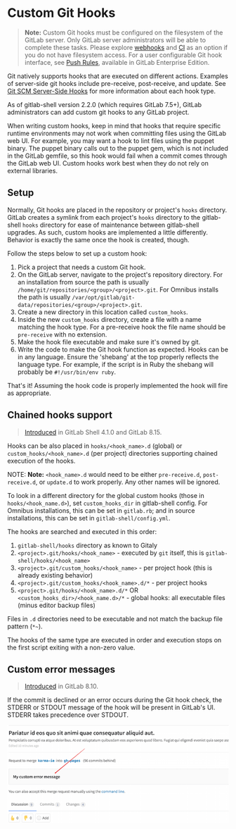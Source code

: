 # Custom Git Hooks

> **Note:** Custom Git hooks must be configured on the filesystem of the GitLab
server. Only GitLab server administrators will be able to complete these tasks.
Please explore [webhooks] and [CI] as an option if you do not
have filesystem access. For a user configurable Git hook interface, see
[Push Rules](https://docs.gitlab.com/ee/push_rules/push_rules.html),
available in GitLab Enterprise Edition.

Git natively supports hooks that are executed on different actions.
Examples of server-side git hooks include pre-receive, post-receive, and update.
See [Git SCM Server-Side Hooks][hooks] for more information about each hook type.

As of gitlab-shell version 2.2.0 (which requires GitLab 7.5+), GitLab
administrators can add custom git hooks to any GitLab project.

When writing custom hooks, keep in mind that hooks that require specific runtime
environments may not work when committing files using the GitLab web UI. For
example, you may want a hook to lint files using the puppet binary. The puppet 
binary calls out to the puppet gem, which is not included in the GitLab gemfile,
so this hook would fail when a commit comes through the GitLab web UI. Custom hooks
work best when they do not rely on external libraries.

## Setup

Normally, Git hooks are placed in the repository or project's `hooks` directory.
GitLab creates a symlink from each project's `hooks` directory to the
gitlab-shell `hooks` directory for ease of maintenance between gitlab-shell
upgrades. As such, custom hooks are implemented a little differently. Behavior
is exactly the same once the hook is created, though.

Follow the steps below to set up a custom hook:

1. Pick a project that needs a custom Git hook.
1. On the GitLab server, navigate to the project's repository directory.
   For an installation from source the path is usually
   `/home/git/repositories/<group>/<project>.git`. For Omnibus installs the path is
   usually `/var/opt/gitlab/git-data/repositories/<group>/<project>.git`.
1. Create a new directory in this location called `custom_hooks`.
1. Inside the new `custom_hooks` directory, create a file with a name matching
   the hook type. For a pre-receive hook the file name should be `pre-receive`
   with no extension.
1. Make the hook file executable and make sure it's owned by git.
1. Write the code to make the Git hook function as expected. Hooks can be
   in any language. Ensure the 'shebang' at the top properly reflects the language
   type. For example, if the script is in Ruby the shebang will probably be
   `#!/usr/bin/env ruby`.

That's it! Assuming the hook code is properly implemented the hook will fire
as appropriate.

## Chained hooks support

> [Introduced][93] in GitLab Shell 4.1.0 and GitLab 8.15.

Hooks can be also placed in `hooks/<hook_name>.d` (global) or
`custom_hooks/<hook_name>.d` (per project) directories supporting chained
execution of the hooks.

NOTE: **Note:** `<hook_name>.d` would need to be either `pre-receive.d`,
`post-receive.d`, or `update.d` to work properly. Any other names will be ignored. 

To look in a different directory for the global custom hooks (those in
`hooks/<hook_name.d>`), set `custom_hooks_dir` in gitlab-shell config. For
Omnibus installations, this can be set in `gitlab.rb`; and in source
installations, this can be set in `gitlab-shell/config.yml`.

The hooks are searched and executed in this order:

1. `gitlab-shell/hooks` directory as known to Gitaly
1. `<project>.git/hooks/<hook_name>` -  executed by `git` itself, this is `gitlab-shell/hooks/<hook_name>`
1. `<project>.git/custom_hooks/<hook_name>` - per project hook (this is already existing behavior)
1. `<project>.git/custom_hooks/<hook_name>.d/*` - per project hooks
1. `<project>.git/hooks/<hook_name>.d/*` OR `<custom_hooks_dir>/<hook_name.d>/*` - global hooks: all executable files (minus editor backup files)

Files in `.d` directories need to be executable and not match the backup file
pattern (`*~`).

The hooks of the same type are executed in order and execution stops on the
first script exiting with a non-zero value.

## Custom error messages

> [Introduced][5073] in GitLab 8.10.

If the commit is declined or an error occurs during the Git hook check,
the STDERR or STDOUT message of the hook will be present in GitLab's UI.
STDERR takes precedence over STDOUT.

![Custom message from custom Git hook](img/custom_hooks_error_msg.png)

[CI]: ../ci/README.md
[hooks]: https://git-scm.com/book/en/v2/Customizing-Git-Git-Hooks#Server-Side-Hooks
[webhooks]: ../user/project/integrations/webhooks.md
[5073]: https://gitlab.com/gitlab-org/gitlab-ce/merge_requests/5073
[93]: https://gitlab.com/gitlab-org/gitlab-shell/merge_requests/93
